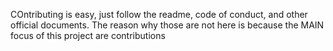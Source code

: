 COntributing is easy, just follow the readme, code of conduct, and other  official documents. The reason why those are not here is because the MAIN focus of this project are contributions
